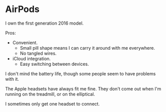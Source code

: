 # AirPods

I own the first generation 2016 model.

Pros:

* Convenient.
  * Small pill shape means I can carry it around with me everywhere.
  * No tangled wires.
* iCloud integration.
  * Easy switching between devices.

I don't mind the battery life, though some people seem to have problems with it.

The Apple headsets have always fit me fine. They don't come out when I'm running on the treadmill, or on the elliptical.

I sometimes only get one headset to connect.

